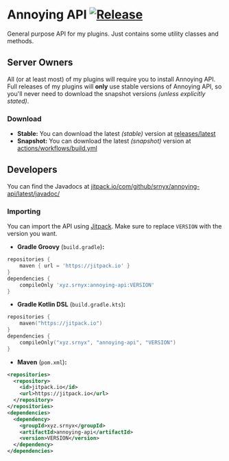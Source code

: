 # Annoying API [![Release](https://jitpack.io/v/srnyx/annoying-api.svg)](https://jitpack.io/#xyz.srnyx/annoying-api)

General purpose API for my plugins. Just contains some utility classes and methods.

## Server Owners

All (or at least most) of my plugins will require you to install Annoying API. Full releases of my plugins will **only** use stable versions of Annoying API, so you'll never need to download the snapshot versions *(unless explicitly stated)*.

### Download

- **Stable:** You can download the latest *(stable)* version at [releases/latest](https://github.com/srnyx/annoying-api/releases/latest)
- **Snapshot:** You can download the latest *(snapshot)* version at [actions/workflows/build.yml](https://github.com/srnyx/annoying-api/actions/workflows/build.yml)

## Developers

You can find the Javadocs at [jitpack.io/com/github/srnyx/annoying-api/latest/javadoc/](https://jitpack.io/com/github/srnyx/annoying-api/latest/javadoc/)

### Importing

You can import the API using [Jitpack](https://jitpack.io/#xyz.srnyx/annoying-api). Make sure to replace `VERSION` with the version you want.

- **Gradle Groovy** (`build.gradle`)**:**
```gradle
repositories {
    maven { url = 'https://jitpack.io' }
}
dependencies {
    compileOnly 'xyz.srnyx:annoying-api:VERSION'
}
```
- **Gradle Kotlin DSL** (`build.gradle.kts`)**:**
```kotlin
repositories {
    maven("https://jitpack.io")
}
dependencies {
    compileOnly("xyz.srnyx", "annoying-api", "VERSION")
}
```
- **Maven** (`pom.xml`)**:**
```xml
<repositories>
  <repository>
    <id>jitpack.io</id>
    <url>https://jitpack.io</url>
  </repository>
</repositories>
<dependencies>
  <dependency>
    <groupId>xyz.srnyx</groupId>
    <artifactId>annoying-api</artifactId>
    <version>VERSION</version>
  </dependency>
</dependencies>
```
